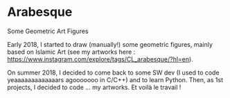 # Arabesque
Some Geometric Art Figures

Early 2018, I started to draw (manually!) some geometric figures, mainly based on Islamic Art (see my artworks here : https://www.instagram.com/explore/tags/CL_arabesque/?hl=en). 

On summer 2018, I decided to come back to some SW dev (I used to code yeaaaaaaaaaaaaars agooooooo in C/C++) and to learn Python. Then, as 1st projects, I decided to code ... my artworks. Et voilà le travail !
